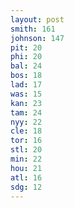 ```yaml
---
layout: post
smith: 161
johnson: 147
pit: 20
phi: 20
bal: 24
bos: 18
lad: 17
was: 15
kan: 23
tam: 24
nyy: 22
cle: 18
tor: 16
stl: 20
min: 22
hou: 21
atl: 16
sdg: 12
---
```

